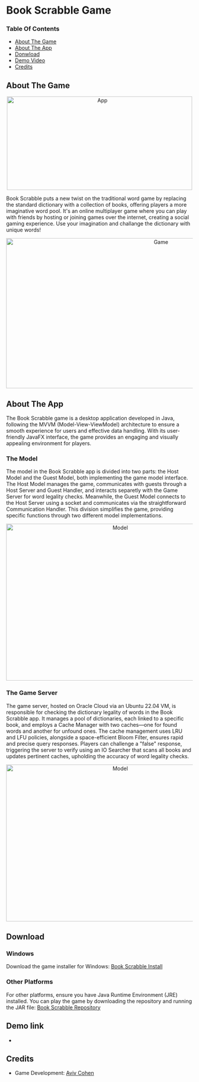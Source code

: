 # Book Scrabble Game

### Table Of Contents

- [About The Game](#about-the-game)
- [About The App](#about-the-app)
- [Donwload](#download)
- [Demo Video](#demo-video)
- [Credits](#credits)

## About The Game

<p align="center">
<img src="https://i.postimg.cc/25Kfk1X7/app-screen-shots-2.png" alt="App" width="500px" height="253px">
</p>

Book Scrabble puts a new twist on the traditional word game by replacing the standard dictionary with a collection of books, offering players a more imaginative word pool. It's an online multiplayer game where you can play with friends by hosting or joining games over the internet, creating a social gaming experience.
Use your imagination and challange the dictionary with unique words!

<p align="center">
  <img src="https://i.postimg.cc/j57BRZfR/screen-shot-1.jpg" alt="Game" width="820px" height="406px">
</p>

## About The App

The Book Scrabble game is a desktop application developed in Java, following the MVVM (Model-View-ViewModel) architecture to ensure a smooth experience for users and effective data handling. With its user-friendly JavaFX interface, the game provides an engaging and visually appealing environment for players.

### The Model

The model in the Book Scrabble app is divided into two parts: the Host Model and the Guest Model, both implementing the game model interface. The Host Model manages the game, communicates with guests through a Host Server and Guest Handler, and interacts separetly with the Game Server for word legality checks. Meanwhile, the Guest Model connects to the Host Server using a socket and communicates via the straightforward Communication Handler. This division simplifies the game, providing specific functions through two different model implementations.

<p align="center">
  <img src="https://i.postimg.cc/TPMfXMzk/Book-Scrabble-presentation.png" alt="Model" width="600px" height="424px">
</p>


### The Game Server

The game server, hosted on Oracle Cloud via an Ubuntu 22.04 VM, is responsible for checking the dictionary legality of words in the Book Scrabble app. It manages a pool of dictionaries, each linked to a specific book, and employs a Cache Manager with two caches—one for found words and another for unfound ones. The cache management uses LRU and LFU policies, alongside a space-efficient Bloom Filter, ensures rapid and precise query responses. Players can challenge a "false" response, triggering the server to verify using an IO Searcher that scans all books and updates pertinent caches, upholding the accuracy of word legality checks.

<p align="center">
  <img src="https://i.postimg.cc/G25HG3gc/3.png" alt="Model" width="600px" height="424px">
</p>


## Download

### Windows

Download the game installer for Windows: 
[Book Scrabble Install]()

### Other Platforms

For other platforms, ensure you have Java Runtime Environment (JRE) installed. You can play the game by downloading the repository and running the JAR file: 
[Book Scrabble Repository]()

## Demo link

-

## Credits

- Game Development: [Aviv Cohen](https://github.com/cohenaviv2)

